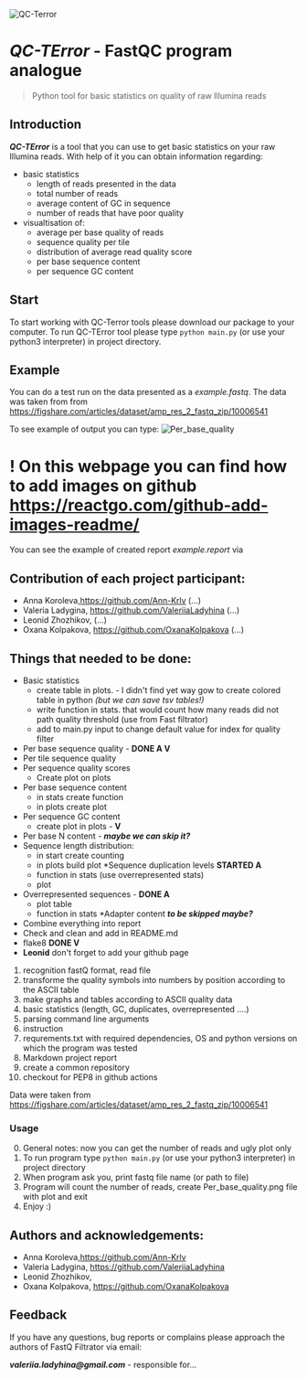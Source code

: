 ![QC-Terror](https://user-images.githubusercontent.com/71066938/142631946-18e9e670-1395-4050-8cf7-1acedd1b8687.png)
# *QC-TError* - FastQC program analogue
> Python tool for basic statistics on quality of raw Illumina reads

## Introduction
*__QC-TError__* is a tool that you can use to get basic statistics on your raw Illumina reads. With help of it you can obtain
information regarding:
* basic statistics
  * length of reads presented in the data
  * total number of reads
  * average content of GC in sequence
  * number of reads that have poor quality
* visualtisation of:
  * average per base quality of reads
  * sequence quality per tile
  * distribution of average read quality score
  * per base sequence content
  * per sequence GC content
 
## Start
To start working with QC-Terror tools please download our package to your computer. To run QC-TError tool please type 
`python main.py` (or use your python3 interpreter) in project directory. 

## Example
You can do a test run on the data presented as a *example.fastq*.  The data was taken from from 
https://figshare.com/articles/dataset/amp_res_2_fastq_zip/10006541

To see example of output you can type:
![Per_base_quality](https://user-images.githubusercontent.com/71066938/142629950-218feffc-acd1-452e-ac2b-f4b274bb44af.png)
# __! On this webpage you can find how to add images on github__ https://reactgo.com/github-add-images-readme/

You can see the example of  created report *example.report* via


## Сontribution of each project participant:

*  Anna Koroleva,https://github.com/Ann-Krlv (...)
*  Valeria Ladygina, https://github.com/ValeriiaLadyhina (...)
*  Leonid Zhozhikov, (...)
*  Oxana Kolpakova, https://github.com/OxanaKolpakova (...)

## Things that needed to be done:
* Basic statistics
  * create table in plots. - I didn't find yet way gow to create colored table in python *(but we can save tsv tables!)*
  * write function in stats. that would count how many reads did not path quality threshold (use from Fast filtrator)
  * add to main.py input to change default value for index for quality filter
* Per base sequence quality - __DONE A V__
* Per tile sequence quality 
* Per sequence quality scores 
  * Create plot on plots
* Per base sequence content
  * in stats create function
  * in plots create plot
* Per sequence GC content
  * create plot in plots - __V__
* Per base N content - *__maybe we can skip it?__*
* Sequence length distribution:
  * in start create counting
  * in plots build plot
*Sequence duplication levels __STARTED A__
  * function in stats (use overrepresented stats)
  * plot
* Overrepresented sequences - __DONE A__
  * plot table
  * function in stats
*Adapter content *__to be skipped maybe?__*
* Combine everything into report
* Check and clean and add in README.md
* flake8 __DONE V__
* __Leonid__ don't forget to add your github page
1. recognition fastQ format, read file
2. transforme the quality symbols into numbers by position according to the ASCII table
3. make graphs and tables according to ASCII quality data
4. basic statistics (length, GC, duplicates, overrepresented ....)
5. parsing command line arguments
6. instruction
7. requrements.txt with required dependencies, OS and python versions on which the program was tested
8. Markdown project report
9. create a common repository
10. checkout for PEP8 in github actions

Data were taken from https://figshare.com/articles/dataset/amp_res_2_fastq_zip/10006541

### Usage
0. General notes: now you can get the number of reads and ugly plot only
1. To run program type `python main.py` (or use your python3 interpreter) in project directory
2. When program ask you, print fastq file name (or path to file)
3. Program will count the number of reads, create Per_base_quality.png file with plot and exit
4. Enjoy :)


## Authors and acknowledgements:
* Anna Koroleva,https://github.com/Ann-Krlv 
* Valeria Ladygina, https://github.com/ValeriiaLadyhina 
* Leonid Zhozhikov, 
* Oxana Kolpakova, https://github.com/OxanaKolpakova 

## Feedback
 If you have any questions, bug reports or complains please approach the authors of FastQ Filtrator via email:

 *__valeriia.ladyhina@gmail.com__* - responsible for...
 